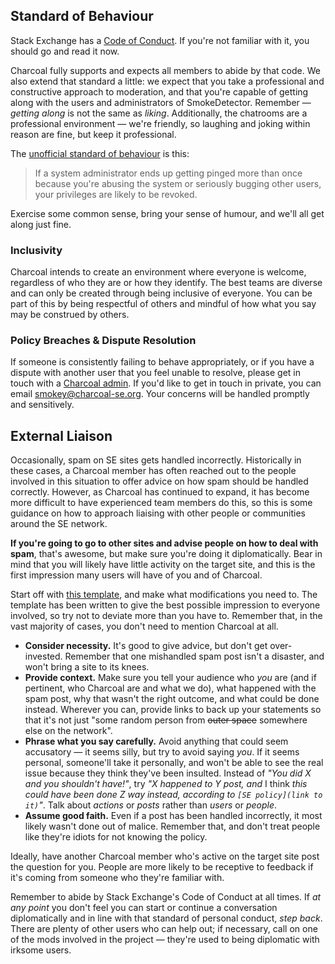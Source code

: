 ## Standard of Behaviour
Stack Exchange has a [Code of Conduct](https://meta.stackexchange.com/conduct). If you're not familiar with it, you should go and read it now.

Charcoal fully supports and expects all members to abide by that code. We also extend that standard a little: we expect that you take a professional and constructive approach to moderation, and that you're capable of getting along with the users and administrators of SmokeDetector. Remember — *getting along* is not the same as *liking*. Additionally, the chatrooms are a professional environment — we're friendly, so laughing and joking within reason are fine, but keep it professional.

The [unofficial standard of behaviour](http://chat.stackexchange.com/transcript/message/29760077#29760077) is this:

> If a system administrator ends up getting pinged more than once because you're abusing the system or seriously bugging other users, your privileges are likely to be revoked.

Exercise some common sense, bring your sense of humour, and we'll all get along just fine.

### Inclusivity
Charcoal intends to create an environment where everyone is welcome, regardless of who they are or how they identify. The best teams are diverse and can only be created through being inclusive of everyone. You can be part of this by being respectful of others and mindful of how what you say may be construed by others.

### Policy Breaches & Dispute Resolution
If someone is consistently failing to behave appropriately, or if you have a dispute with another user that you feel unable to resolve, please get in touch with a [Charcoal admin](https://charcoal-se.org/people#admins). If you'd like to get in touch in private, you can email smokey@charcoal-se.org. Your concerns will be handled promptly and sensitively.

## External Liaison
Occasionally, spam on SE sites gets handled incorrectly. Historically in these cases, a Charcoal member has often reached out to the people involved in this situation to offer advice on how spam should be handled correctly. However, as Charcoal has continued to expand, it has become more difficult to have experienced team members do this, so this is some guidance on how to approach liaising with other people or communities around the SE network.

**If you're going to go to other sites and advise people on how to deal with spam**, that's awesome, but make sure you're doing it diplomatically. Bear in mind that you will likely have little activity on the target site, and this is the first impression many users will have of you and of Charcoal.

Start off with [this template](https://github.com/Charcoal-SE/SmokeDetector/wiki/Outreach-Template), and make what modifications you need to. The template has been written to give the best possible impression to everyone involved, so try not to deviate more than you have to. Remember that, in the vast majority of cases, you don't need to mention Charcoal at all.

- **Consider necessity.** It's good to give advice, but don't get over-invested. Remember that one mishandled spam post isn't a disaster, and won't bring a site to its knees.
- **Provide context.** Make sure you tell your audience who *you* are (and if pertinent, who Charcoal are and what we do), what happened with the spam post, why that wasn't the right outcome, and what could be done instead. Wherever you can, provide links to back up your statements so that it's not just "some random person from <strike>outer space</strike> somewhere else on the network".
- **Phrase what you say carefully.** Avoid anything that could seem accusatory — it seems silly, but try to avoid saying *you*. If it seems personal, someone'll take it personally, and won't be able to see the real issue because they think they've been insulted. Instead of *"You did X and you shouldn't have!"*, try *"X happened to Y post, and* I think *this could have been done Z way instead, according to `[SE policy](link to it)`"*. Talk about *actions* or *posts* rather than *users* or *people*.
- **Assume good faith.** Even if a post has been handled incorrectly, it most likely wasn't done out of malice. Remember that, and don't treat people like they're idiots for not knowing the policy.

Ideally, have another Charcoal member who's active on the target site post the question for you. People are more likely to be receptive to feedback if it's coming from someone who they're familiar with.

Remember to abide by Stack Exchange's Code of Conduct at all times. If *at any point* you don't feel you can start or continue a conversation diplomatically and in line with that standard of personal conduct, *step back*. There are plenty of other users who can help out; if necessary, call on one of the mods involved in the project — they're used to being diplomatic with irksome users.